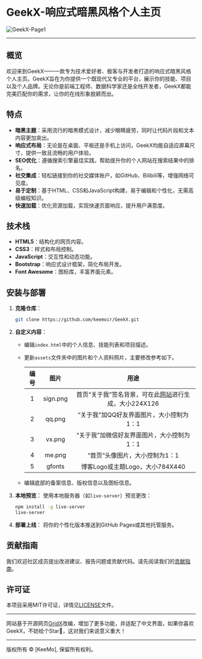 # GeekX-响应式暗黑风格个人主页

![GeekX-Page1](https://cdn.origz.com/cdn/images/GeekX/GeekX-Page1.png)

---

## 概览

欢迎来到GeekX——一款专为技术爱好者、极客与开发者打造的响应式暗黑风格个人主页。GeekX旨在为你提供一个既现代又专业的平台，展示你的技能、项目以及个人品牌。无论你是前端工程师、数据科学家还是全栈开发者，GeekX都能完美匹配你的需求，让你的在线形象脱颖而出。

## 特点

- **暗黑主题**：采用流行的暗黑模式设计，减少眼睛疲劳，同时让代码片段和文本内容更加突出。
- **响应式布局**：无论是在桌面、平板还是手机上访问，GeekX均能自适应屏幕尺寸，提供一致且流畅的用户体验。
- **SEO优化**：遵循搜索引擎最佳实践，帮助提升你的个人网站在搜索结果中的排名。
- **社交集成**：轻松链接到你的社交媒体账户，如GitHub、Bilibili等，增强网络可见度。
- **易于定制**：基于HTML、CSS和JavaScript构建，易于编辑和个性化，无需高级编程知识。
- **快速加载**：优化资源加载，实现快速页面响应，提升用户满意度。

## 技术栈

- **HTML5**：结构化的网页内容。
- **CSS3**：样式和布局控制。
- **JavaScript**：交互性和动态功能。
- **Bootstrap**：响应式设计框架，简化布局开发。
- **Font Awesome**：图标库，丰富界面元素。

## 安装与部署

1. **克隆仓库**：

   ```bash
   git clone https://github.com/keemoir/GeekX.git
   ```

2. **自定义内容**：

   - 编辑`index.html`中的个人信息、技能列表和项目描述。

   - 更新`assets`文件夹中的图片和个人资料照片，主要修改参考如下。

     | 编号 |   图片   |                             用途                             |
     | :--: | :------: | :----------------------------------------------------------: |
     |  1   | sign.png | 首页“关于我”签名背景，可在此[网站](https://fontmeme.com/zh/signature-fonts/)进行生成，大小224X126 |
     |  2   |  qq.png  |           “关于我”加QQ好友界面图片，大小控制为1：1           |
     |  3   |  vx.png  |          “关于我”加微信好友界面图片，大小控制为1：1          |
     |  4   |  me.png  |                “首页”头像图片，大小控制为1：1                |
     |  5   |  gfonts  |               博客Logo或主题Logo，大小784X440                |

   - 编辑底部的备案信息、版权信息以及图标信息。

3. **本地预览**：
   使用本地服务器（如`live-server`）预览更改：

   ```bash
   npm install -g live-server
   live-server
   ```

4. **部署上线**：
   将你的个性化版本推送到GitHub Pages或其他托管服务。

## 贡献指南

我们欢迎社区成员提出改进建议、报告问题或贡献代码。请先阅读我们的[贡献指南](CONTRIBUTING.md)。

## 许可证

本项目采用MIT许可证，详情见[LICENSE](LICENSE)文件。

---

网站基于开源网页[GridX](https://www.bootstrapmb.com/item/13685)改编，增加了更多功能，并适配了中文界面，如果你喜欢GeekX，不妨给个Star🌟，这对我们来说意义重大！

---

版权所有 © [KeeMo], 保留所有权利。

